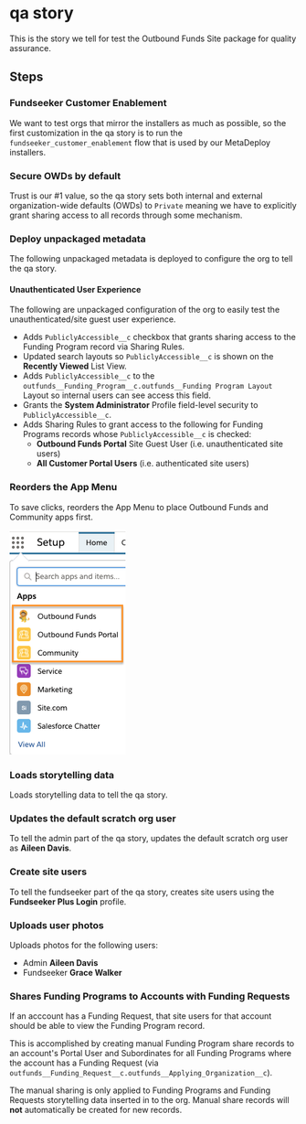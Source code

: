 # qa story

This is the story we tell for test the Outbound Funds Site package for quality assurance.

## Steps

### Fundseeker Customer Enablement

We want to test orgs that mirror the installers as much as possible, so the first customization in the qa story is to run the `fundseeker_customer_enablement` flow that is used by our MetaDeploy installers.

### Secure OWDs by default

Trust is our #1 value, so the qa story sets both internal and external organization-wide defaults (OWDs) to `Private` meaning we have to explicitly grant sharing access to all records through some mechanism.

### Deploy unpackaged metadata

The following unpackaged metadata is deployed to configure the org to tell the qa story.

#### Unauthenticated User Experience

The following are unpackaged configuration of the org to easily test the unauthenticated/site guest user experience.

-   Adds `PubliclyAccessible__c` checkbox that grants sharing access to the Funding Program record via Sharing Rules.
-   Updated search layouts so `PubliclyAccessible__c` is shown on the **Recently Viewed** List View.
-   Adds `PubliclyAccessible__c` to the `outfunds__Funding_Program__c.outfunds__Funding Program Layout` Layout so internal users can see access this field.
-   Grants the **System Administrator** Profile field-level security to `PubliclyAccessible__c`.
-   Adds Sharing Rules to grant access to the following for Funding Programs records whose `PubliclyAccessible__c` is checked:
    -   **Outbound Funds Portal** Site Guest User (i.e. unauthenticated site users)
    -   **All Customer Portal Users** (i.e. authenticated site users)

### Reorders the App Menu

To save clicks, reorders the App Menu to place Outbound Funds and Community apps first.

![Image showing the App Menu after reordering](../common/images/readme/AppMenuAfterReordering.png)

### Loads storytelling data

Loads storytelling data to tell the qa story.

### Updates the default scratch org user

To tell the admin part of the qa story, updates the default scratch org user as **Aileen Davis**.

### Create site users

To tell the fundseeker part of the qa story, creates site users using the **Fundseeker Plus Login** profile.

### Uploads user photos

Uploads photos for the following users:

-   Admin **Aileen Davis**
-   Fundseeker **Grace Walker**

### Shares Funding Programs to Accounts with Funding Requests

If an acccount has a Funding Request, that site users for that account should be able to view the Funding Program record.

This is accomplished by creating manual Funding Program share records to an account's Portal User and Subordinates for all Funding Programs where the account has a Funding Request (via `outfunds__Funding_Request__c.outfunds__Applying_Organization__c`).

The manual sharing is only applied to Funding Programs and Funding Requests storytelling data inserted in to the org. Manual share records will **not** automatically be created for new records.
